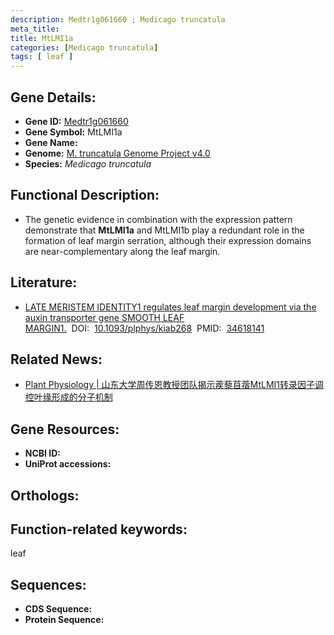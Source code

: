 ```yaml
---
description: Medtr1g061660 ; Medicago truncatula
meta_title:
title: MtLMI1a
categories: [Medicago truncatula]
tags: [ leaf ]
---
```


## Gene Details:
- **Gene ID:**	[Medtr1g061660]()
- **Gene Symbol:** MtLMI1a
- **Gene Name:** 
- **Genome:** [M. truncatula Genome Project v4.0]()
- **Species:** *Medicago truncatula*

## Functional Description:
   - The genetic evidence in combination with the expression pattern demonstrate that **MtLMI1a** and MtLMI1b play a redundant role in the formation of leaf margin serration, although their expression domains are near-complementary along the leaf margin. 

## Literature:
   - [LATE MERISTEM IDENTITY1 regulates leaf margin development via the auxin transporter gene SMOOTH LEAF MARGIN1.]( https://academic.oup.com/plphys/article/187/1/218/6296614?login=true)&nbsp;&nbsp;DOI:&nbsp;&nbsp;[10.1093/plphys/kiab268](https://academic.oup.com/plphys/article/187/1/218/6296614?login=true)&nbsp;&nbsp;PMID:&nbsp;&nbsp;[34618141](https://pubmed.ncbi.nlm.nih.gov/34618141/)

## Related News:
   - [Plant Physiology | 山东大学周传恩教授团队揭示蒺藜苜蓿MtLMI1转录因子调控叶缘形成的分子机制](https://mp.weixin.qq.com/s?__biz=Mzg3MDEwNDEyMg==&mid=2247512079&idx=6&sn=18bd7dfaf85301cb23da32546278510f&chksm=ce901d5af9e7944cb998117734099ea56eedbf7a79f5a9f49fca4e4f4c789731102a3634719d&scene=27#wechat_redirect)

## Gene Resources:
- **NCBI ID:** [](https://www.ncbi.nlm.nih.gov/gene/?term=)
- **UniProt accessions:** [](https://www.uniprot.org/uniprotkb//entry)

## Orthologs:


## Function-related keywords:
leaf

## Sequences:
- **CDS Sequence:**
- **Protein Sequence:**
